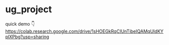 # ug_project

quick demo 👇
https://colab.research.google.com/drive/1sHOEGkRqCIUnTibeIQAMqUIdKYplXPbg?usp=sharing
